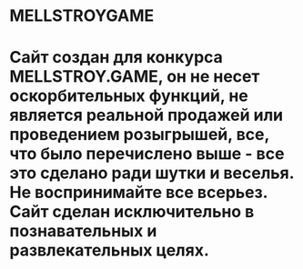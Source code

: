 # MELLSTROYGAME
# Сайт создан для конкурса MELLSTROY.GAME, он не несет оскорбительных функций, не является реальной продажей или проведением розыгрышей, все, что было перечислено выше - все это сделано ради шутки и веселья. Не воспринимайте все всерьез. Сайт сделан исключительно в познавательных и развлекательных целях.
